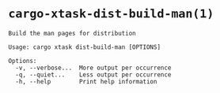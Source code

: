 # `cargo-xtask-dist-build-man(1)`

```test
Build the man pages for distribution

Usage: cargo xtask dist-build-man [OPTIONS]

Options:
  -v, --verbose...  More output per occurrence
  -q, --quiet...    Less output per occurrence
  -h, --help        Print help information
```
